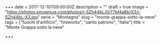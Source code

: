 +++
date = 2017-12-10T09:00:00Z
description = ""
draft = true
image = "https://photos.smugmug.com/photos/i-SZh44bL/0/77bf4a8b/X3/i-SZh44bL-X3.jpg"
serie = "Montagna"
slug = "monte-grappa-sotto-la-neve"
tags = ["fuochi d'artificio", "fireworks", "santo patrono", "italia"]
title = "Monte Grappa sotto la neve"

+++

